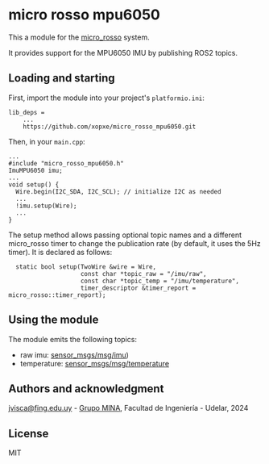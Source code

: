 # micro rosso mpu6050

This a module for the [micro_rosso](https://github.com/xopxe/micro_rosso_platformio) system.

It provides support for the MPU6050 IMU by publishing ROS2 topics.

## Loading and starting

First, import the module into your project's `platformio.ini`:

```
lib_deps =
    ...
    https://github.com/xopxe/micro_rosso_mpu6050.git
```

Then, in your `main.cpp`:

```
...
#include "micro_rosso_mpu6050.h"
ImuMPU6050 imu;
...
void setup() {
  Wire.begin(I2C_SDA, I2C_SCL); // initialize I2C as needed
  ...
  !imu.setup(Wire);
  ...
}
```

The setup method allows passing optional topic names and a different micro_rosso timer to change the publication rate (by default, it uses the 5Hz timer). It is declared as follows:

```
  static bool setup(TwoWire &wire = Wire,
                    const char *topic_raw = "/imu/raw",
                    const char *topic_temp = "/imu/temperature",
                    timer_descriptor &timer_report = micro_rosso::timer_report);
```

## Using the module

The module emits the following topics:

* raw imu: [sensor_msgs/msg/imu]([https://docs.ros2.org/foxy/api/sensor_msgs/msg/Imu.html))
* temperature: [sensor_msgs/msg/temperature](https://docs.ros2.org/foxy/api/sensor_msgs/msg/Temperature.html)

## Authors and acknowledgment

jvisca@fing.edu.uy - [Grupo MINA](https://www.fing.edu.uy/inco/grupos/mina/), Facultad de Ingeniería - Udelar, 2024

## License

MIT
